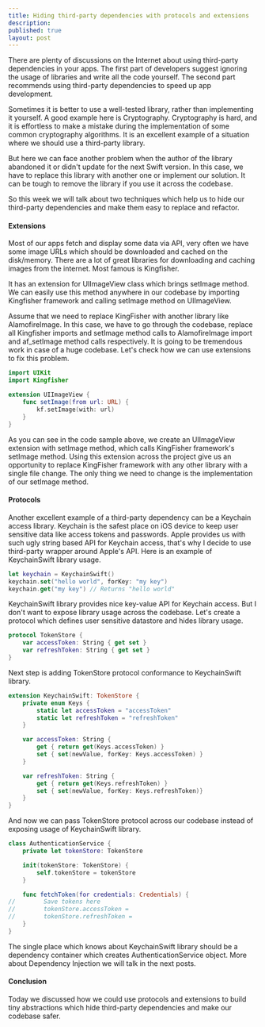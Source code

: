 ```yaml
---
title: Hiding third-party dependencies with protocols and extensions
description: 
published: true
layout: post
---
```


There are plenty of discussions on the Internet about using third-party dependencies in your apps. The first part of developers suggest ignoring the usage of libraries and write all the code yourself. The second part recommends using third-party dependencies to speed up app development.

Sometimes it is better to use a well-tested library, rather than implementing it yourself. A good example here is Cryptography. Cryptography is hard, and it is effortless to make a mistake during the implementation of some common cryptography algorithms. It is an excellent example of a situation where we should use a third-party library.

But here we can face another problem when the author of the library abandoned it or didn't update for the next Swift version. In this case, we have to replace this library with another one or implement our solution. It can be tough to remove the library if you use it across the codebase.

So this week we will talk about two techniques which help us to hide our third-party dependencies and make them easy to replace and refactor.

#### Extensions
Most of our apps fetch and display some data via API, very often we have some image URLs which should be downloaded and cached on the disk/memory. There are a lot of great libraries for downloading and caching images from the internet. Most famous is Kingfisher. 

It has an extension for UIImageView class which brings setImage method. We can easily use this method anywhere in our codebase by importing Kingfisher framework and calling setImage method on UIImageView. 

Assume that we need to replace KingFisher with another library like AlamofireImage. In this case, we have to go through the codebase, replace all Kingfisher imports and setImage method calls to AlamofireImage import and af_setImage method calls respectively. It is going to be tremendous work in case of a huge codebase. Let's check how we can use extensions to fix this problem.

```swift
import UIKit
import Kingfisher

extension UIImageView {
    func setImage(from url: URL) {
        kf.setImage(with: url)
    }
}
```

As you can see in the code sample above, we create an UIImageView extension with setImage method, which calls KingFisher framework's setImage method. Using this extension across the project give us an opportunity to replace KingFisher framework with any other library with a single file change. The only thing we need to change is the implementation of our setImage method.

#### Protocols
Another excellent example of a third-party dependency can be a Keychain access library. Keychain is the safest place on iOS device to keep user sensitive data like access tokens and passwords. Apple provides us with such ugly string based API for Keychain access, that's why I decide to use third-party wrapper around Apple's API. Here is an example of KeychainSwift library usage.

```swift
let keychain = KeychainSwift()
keychain.set("hello world", forKey: "my key")
keychain.get("my key") // Returns "hello world"
```

KeychainSwift library provides nice key-value API for Keychain access. But I don't want to expose library usage across the codebase. Let's create a protocol which defines user sensitive datastore and hides library usage.

```swift
protocol TokenStore {
    var accessToken: String { get set }
    var refreshToken: String { get set }
}
```

Next step is adding TokenStore protocol conformance to KeychainSwift library.
```swift
extension KeychainSwift: TokenStore {
    private enum Keys {
        static let accessToken = "accessToken"
        static let refreshToken = "refreshToken"
    }

    var accessToken: String {
        get { return get(Keys.accessToken) }
        set { set(newValue, forKey: Keys.accessToken) }
    }

    var refreshToken: String {
        get { return get(Keys.refreshToken) }
        set { set(newValue, forKey: Keys.refreshToken)}
    }
}
```

And now we can pass TokenStore protocol across our codebase instead of exposing usage of KeychainSwift library.

```swift
class AuthenticationService {
    private let tokenStore: TokenStore

    init(tokenStore: TokenStore) {
        self.tokenStore = tokenStore
    }

    func fetchToken(for credentials: Credentials) {
//        Save tokens here
//        tokenStore.accessToken =
//        tokenStore.refreshToken =
    }
}
```

The single place which knows about KeychainSwift library should be a dependency container which creates AuthenticationService object. More about Dependency Injection we will talk in the next posts.

#### Conclusion
Today we discussed how we could use protocols and extensions to build tiny abstractions which hide third-party dependencies and make our codebase safer.